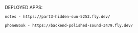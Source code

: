 DEPLOYED APPS:

    notes - https://part3-hidden-sun-5253.fly.dev/

    phoneBook - https://backend-polished-sound-3479.fly.dev/